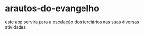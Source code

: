# arautos-do-evangelho
este app servira para a escalação dos terciários nas suas diversas atividades
